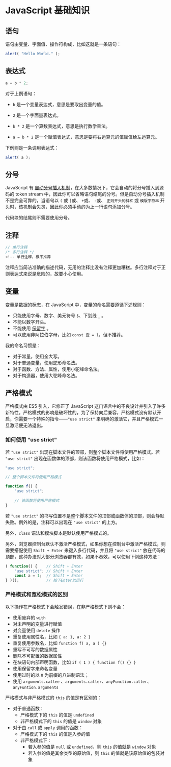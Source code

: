 # JavaScript 基础知识

## 语句

语句由变量、字面值、操作符构成，比如这就是一条语句：

```js
alert( "Hello World." );
```

## 表达式

```js
a = b * 2;
```

对于上例语句：

-  `b` 是一个变量表达式，意思是要取出变量的值。
-  `2` 是一个字面量表达式。

-  `b * 2` 是一个算数表达式，意思是执行数学乘法。

-  `a = b * 2` 是一个赋值表达式，意思是要将右运算元的值赋值给左运算元。

下例则是一条调用表达式：

```js
alert( a );
```

## 分号

JavaScript 有 [自动分号插入机制](https://tc39.es/ecma262/#sec-rules-of-automatic-semicolon-insertion)，在大多数情况下，它会自动的将分号插入到源码的 token stream 中，因此你可以省略语句结尾的分号。但是自动分号插入机制不是完全可靠的，当语句以 `(` 或 `[`或、 `+`或、 `-`或、 `正则开头的斜杠` 或 `模版字符串` 开头时，该机制会失灵，因此你必须手动的为上一行语句添加分号。

代码块的结尾则不需要使用分号。

## 注释

```js
// 单行注释
/* 多行注释 */
<!-- 单行注释，极不推荐
```

注释应当简洁准确的描述代码，无用的注释比没有注释更加糟糕。多行注释对于正则表达式来说是危险的，故要小心使用。

## 变量

变量是数据的标志，在 JavaScript 中，变量的命名需要遵循下述规则：

- 只能使用字母、数字、美元符号 `$`、下划线 `_` 。
- 不能以数字开头。
- 不能使用 [保留字](https://developer.mozilla.org/zh-CN/docs/Web/JavaScript/Reference/Lexical_grammar) 。
- 可以使用非阿拉伯字母，比如 `const 壹 = 1`，但不推荐。

我的命名习惯是：

- 对于常量，使用全大写。
- 对于普通变量，使用蛇形命名法。
- 对于函数、方法、属性，使用小驼峰命名法。
- 对于构造器，使用大驼峰命名法。

## 严格模式

严格模式由 ES5 引入，它修正了 JavaScript 这门语言中的不良设计并引入了许多新特性。严格模式的影响是破坏性的，为了保持向后兼容，严格模式没有默认开启，你需要一个特殊的指令——`"use strict"` 来明确的激活它，并且严格模式一旦激活便无法退出。

### 如何使用 "use strict"

若 `"use strict"` 出现在脚本文件的顶部，则整个脚本文件将使用严格模式。若 `"use strict"` 出现在函数体的顶部，则该函数将使用严格模式，比如：

```js
"use strict";

// 整个脚本文件将使用严格模式
```

```js
function f() {
    "use strict";
    
    // 该函数将使用严格模式
}
```

若 `"use strict"` 的书写位置不是整个脚本文件的顶部或函数体的顶部，则会静默失败。例外的是，注释可以出现在 `"use strict"` 的上方。

另外，`class` 语法和模块脚本是默认使用严格模式的。

另外，浏览器控制台默认不激活严格模式，如果你想在控制台中激活严格模式，则需要搭配使用 `Shift + Enter` 来键入多行代码，并且将 `"use strict"` 放在代码的顶部，这种办法对大部分浏览器都有效，如果不奏效，可以使用下例这种方法：

```javascript
( function() {    // Shift + Enter
    "use strict"; // Shift + Enter
    const a = 1;  // Shift + Enter
} )();            // 按下Enter以运行
```

### 严格模式和宽松模式的区别

以下操作在严格模式下会触发错误，在非严格模式下则不会：

- 使用废弃的 `with`
- 对未声明的变量进行赋值
- 对变量使用 `delete` 操作
- 重复使用属性名，比如 `{ a: 1, a: 2 }`
- 重复使用参数名，比如 `function f( a, a ) {}`
- 重写不可写的数据属性
- 删除不可配置的数据属性
- 在块语句内部声明函数，比如 `if ( 1 ) { function f() {} }`
- 使用保留字来命名变量
- 使用过时的以 `0` 为前缀的八进制语法；
- 使用 `arguments.callee` 、`arguments.caller`、`anyFunction.caller`、`anyFuntion.arguments`

严格模式与非严格模式的 `this` 的值是有区别的：

- 对于普通函数：
	- 严格模式下的 `this` 的值是 `undefined`
	- 非严格模式下的 `this` 的值是 `window` 对象
- 对于由 `call` 或 `apply` 调用的函数：
	- 严格模式下的 `this` 的值是入参的值
	- 非严格模式下：
		- 若入参的值是 `null` 或 `undefined`，则 `this` 的值就是 `window` 对象
		- 若入参的值是其余类型的原始值，则 `this` 的值就是该原始值的包装对象
